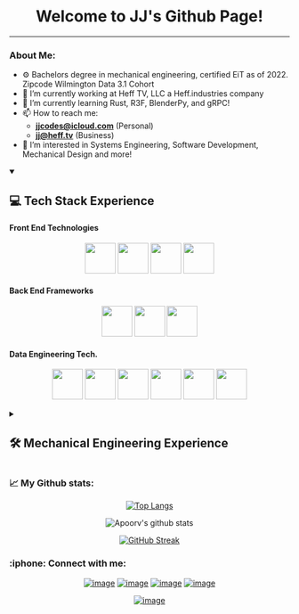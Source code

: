 <div align="center">
<h1>Welcome to JJ's Github Page!</h1>
</div>
 
<hr/>

### About Me:
- ⚙️ Bachelors degree in mechanical engineering, certified EiT as of 2022. Zipcode Wilmington Data 3.1 Cohort
- 🔭 I’m currently working at Heff TV, LLC a Heff.industries company
- 🌱 I’m currently learning Rust, R3F, BlenderPy, and gRPC! <!-- OLD Learning experience: PySpark, SQLAlchemy, Kafka, Numpy/Pandas, HTML, Javascript, and a little PostgreSQL; NextJS, React, TailwindCSS, and ThreeJS (through R3F) -->
- 📫 How to reach me: 
  - **[jjcodes@icloud.com](mailto:jjcodes@icloud.com)** (Personal)
  - **[jj@heff.tv](mailto:jj@heff.tv)** (Business)
- 👀 I’m interested in Systems Engineering, Software Development, Mechanical Design and more!
<!--  
<details>
 <summary> 
  
 # Project Directory </summary>
 What are you looking for?
 
 #### 📁 Full Stack Projects
 <div align="center">
  
  [<img src="https://i.imgur.com/ggaxN9V.jpg" width="250" height="200"/>](https://auto.heff.world/)
  [Github Project link](add here when MVP is hosted]()
  
  [<img src="https://i.imgur.com/EXoqslQ.png" width="250" height="200"/>](https://www.heff.tv/)
  [Github Project link](add when no longer private)
  
 </div> 

 #### 🤝 Contributions:
 
 <div align="center">
  
  add publicly contracted companies/projects here
  
 </div> 
 </details>
-->
<details open>
 <summary>
  
  ## 💻 Tech Stack Experience
 
 </summary>

 #### Front End Technologies
<p align="center">
 <img src="https://cdn.jsdelivr.net/gh/devicons/devicon/icons/javascript/javascript-original.svg" width="55"/>
 <img src="https://cdn.jsdelivr.net/gh/devicons/devicon/icons/react/react-original.svg" width="55"/>
 <img src="https://cdn.jsdelivr.net/gh/devicons/devicon/icons/bootstrap/bootstrap-original.svg" width="55"/>
 <img src="https://cdn.jsdelivr.net/gh/devicons/devicon/icons/tailwindcss/tailwindcss-original.svg" width="55"/>
 </p>
 
#### Back End Frameworks
<p align="center">
 <img src="https://cdn.jsdelivr.net/gh/devicons/devicon/icons/django/django-plain.svg" width="55"/>
 <img src="https://cdn.jsdelivr.net/gh/devicons/devicon/icons/flask/flask-original.svg" width="55"/>
 <img src="https://cdn.jsdelivr.net/gh/devicons/devicon/icons/nodejs/nodejs-original.svg" width="55"/>
 </p>
 
#### Data Engineering Tech.
<p align="center">
 <img src="https://cdn.jsdelivr.net/gh/devicons/devicon/icons/python/python-original.svg" width="55"/>
 <img src="https://cdn.jsdelivr.net/gh/devicons/devicon/icons/jupyter/jupyter-original.svg" width="55"/>
 <img src="https://cdn.jsdelivr.net/gh/devicons/devicon/icons/pandas/pandas-original.svg" width="55"/>
 <img src="https://cdn.jsdelivr.net/gh/devicons/devicon/icons/numpy/numpy-original.svg" width="55"/>
 <img src="https://cdn.jsdelivr.net/gh/devicons/devicon/icons/postgresql/postgresql-original.svg" width="55"/>
 <img src="https://cdn.jsdelivr.net/gh/devicons/devicon/icons/apachekafka/apachekafka-original.svg" width="55"/>
 </p>
</details>
<details>
 <summary> 
  
  ## 🛠️ Mechanical Engineering Experience
  
 </summary>
 <br>
 
 <!-- #### Mechanical Design Software
<p align="center">
 <img src="https://cdn.jsdelivr.net/gh/devicons/devicon/icons/blender/blender-original.svg" width="55"/>
 </p>
 --> 
 
 #### 3D Design Software
 <p align="center">
 <img src="https://cdn.jsdelivr.net/gh/devicons/devicon/icons/blender/blender-original.svg" width="55"/>
 <img src="https://www.svgrepo.com/show/508968/solidworks.svg" width="55"/>
<!--  ADD SOLIDWORKS 
 ADD INVENTOR
 ADD FUSION360 -->
 <img src="https://www.svgrepo.com/show/518297/onshape.svg" width="55"/>
 </p>
 
 
 #### Microcontrollers & Systems Development
<p align="center">
 <img src="https://cdn.jsdelivr.net/gh/devicons/devicon/icons/labview/labview-original-wordmark.svg" width="55"/>
 <img src="https://cdn.jsdelivr.net/gh/devicons/devicon/icons/arduino/arduino-original.svg" width="55"/>
 <img src="https://cdn.jsdelivr.net/gh/devicons/devicon/icons/raspberrypi/raspberrypi-original.svg" width="55"/>
 <img src="https://cdn.jsdelivr.net/gh/devicons/devicon/icons/matlab/matlab-original.svg" width="55"/>
 <!-- <img src="https://cdn.jsdelivr.net/gh/devicons/devicon/icons/cplusplus/cplusplus-original.svg" width="55"/> -->
 <!-- add rust: <img src="https://cdn.jsdelivr.net/gh/devicons/devicon/icons/rust/rust-plain.svg" width="55"/> -->
 <!-- after migrating code online: <img src="https://cdn.jsdelivr.net/gh/devicons/devicon/icons/embeddedc/embeddedc-original.svg" width="55"/> -->
 </p>

 #### Embedded Software Language Experience
<p align="center">
 <img src="https://cdn.jsdelivr.net/gh/devicons/devicon@latest/icons/rust/rust-original.svg" width="55"/>
 <img src="https://cdn.jsdelivr.net/gh/devicons/devicon@latest/icons/c/c-original.svg" width="55"/>
 <img src="https://cdn.jsdelivr.net/gh/devicons/devicon@latest/icons/python/python-original.svg" width="55"/>
</details>

<!-- <details>
 <summary> 
 
  ## 🎮 Game Development and Open Source 
 </summary>
 
 <p align="center">
 <img src="https://cdn.jsdelivr.net/gh/devicons/devicon/icons/matlab/matlab-original.svg" width="55"/>
 <img src="https://cdn.jsdelivr.net/gh/devicons/devicon/icons/blender/blender-original.svg" width="55"/>
 </p>
  
 #### Game Development
  <img src="https://cdn.jsdelivr.net/gh/devicons/devicon/icons/unrealengine/unrealengine-original.svg" width="55"/> 


 #### Open Source
 
</details> 
-->

 ### :chart_with_upwards_trend: My Github stats:
 <div align="center">
  
[![Top Langs](https://github-readme-stats.vercel.app/api/top-langs/?username=jjheffernan&layout=compact&text_color=daf7dc&bg_color=151515)](https://github.com/anuraghazra/github-readme-stats) 
  
![Apoorv's github stats](https://github-readme-stats.vercel.app/api?username=jjheffernan&show_icons=true&title_color=ffc857&icon_color=8ac926&text_color=daf7dc&bg_color=151515&hide=["stars"])

[![GitHub Streak](https://github-readme-streak-stats.herokuapp.com/?user=jjheffernan&theme=dark)](https://git.io/streak-stats)
 </div>
<h3>:iphone: Connect with me:</h3>
<div align="center">
 
<!-- [![image](https://img.shields.io/badge/Facebook-0077B5?style=for-the-badge&logo=Facebook&logoColor=white)](https://www.facebook.com/) -->
[![image](https://img.shields.io/badge/LinkedIn-0077B5?style=for-the-badge&logo=linkedin&logoColor=white)](https://www.linkedin.com/in/jjheffernan/)
[![image](https://img.shields.io/badge/Instagram-E4405F?style=for-the-badge&logo=instagram&logoColor=white)](https://www.instagram.com/jheffmedia/)
[![image](https://img.shields.io/badge/YouTube-FF0000?style=for-the-badge&logo=youtube&logoColor=white)](https://www.youtube.com/@jheffmedia/)
[![image](https://img.shields.io/badge/Gmail-D14836?style=for-the-badge&logo=gmail&logoColor=white)](mailto:jheffmedia@gmail.com) 
</div>
<div align="center">
 
 [![image](https://img.shields.io/github/followers/jjheffernan.svg?style=social&label=Follow&maxAge=2592000)](https://github.com/jjheffernan/)

</div>

<!--
jjheffernan/jjheffernan is a ✨ special ✨ repository because its `README.md` (this file) appears on your GitHub profile.
You can click the Preview link to take a look at your changes.

- 👋 Hi, I’m @jjheffernan
- 🔭 I’m currently working on ...
- 👀 I’m interested in ...
- 🌱 I’m currently learning ...
- 👯 I’m looking to collaborate on ...
- 💞️ I’m looking to collaborate on ...
- 🤔 I’m looking for help with ...
- 💬 Ask me about ...
- 📫 How to reach me: ...
- 😄 Pronouns: ...
- ⚡ Fun fact: ...

icons:
https://github.com/devicons/devicon/tree/master/icons

-->
